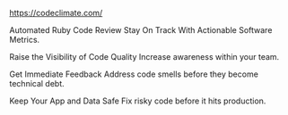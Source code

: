 https://codeclimate.com/

Automated Ruby Code Review
Stay On Track With Actionable Software Metrics.


Raise the Visibility of Code Quality
Increase awareness within your team.

Get Immediate Feedback
Address code smells before they become technical debt.

Keep Your App and Data Safe
Fix risky code before it hits production.
